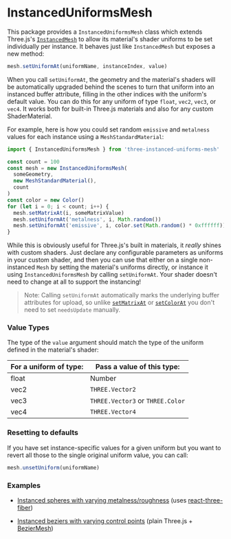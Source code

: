 # InstancedUniformsMesh

This package provides a `InstancedUniformsMesh` class which extends Three.js's [`InstancedMesh`](https://threejs.org/docs/#api/en/objects/InstancedMesh) to allow its material's shader uniforms to be set individually per instance. It behaves just like `InstancedMesh` but exposes a new method:

```js
mesh.setUniformAt(uniformName, instanceIndex, value)
```

When you call `setUniformAt`, the geometry and the material's shaders will be automatically upgraded behind the scenes to turn that uniform into an instanced buffer attribute, filling in the other indices with the uniform's default value. You can do this for any uniform of type `float`, `vec2`, `vec3`, or `vec4`. It works both for built-in Three.js materials and also for any custom ShaderMaterial.

For example, here is how you could set random `emissive` and `metalness` values for each instance using a `MeshStandardMaterial`:

```js
import { InstancedUniformsMesh } from 'three-instanced-uniforms-mesh'

const count = 100
const mesh = new InstancedUniformsMesh(
  someGeometry,
  new MeshStandardMaterial(),
  count
)
const color = new Color()
for (let i = 0; i < count; i++) {
  mesh.setMatrixAt(i, someMatrixValue)
  mesh.setUniformAt('metalness', i, Math.random())
  mesh.setUniformAt('emissive', i, color.set(Math.random() * 0xffffff))
}
```

While this is obviously useful for Three.js's built in materials, it _really_ shines with custom shaders. Just declare any configurable parameters as uniforms in your custom shader, and then you can use that either on a single non-instanced `Mesh` by setting the material's uniforms directly, or instance it using `InstancedUniformsMesh` by calling `setUniformAt`. Your shader doesn't need to change at all to support the instancing! 

> Note: Calling `setUniformAt` automatically marks the underlying buffer attributes for upload, so unlike [`setMatrixAt`](https://threejs.org/docs/#api/en/objects/InstancedMesh.setMatrixAt) or [`setColorAt`](https://threejs.org/docs/#api/en/objects/InstancedMesh.setColorAt) you don't need to set `needsUpdate` manually.


### Value Types

The type of the `value` argument should match the type of the uniform defined in the material's shader:

| For a uniform of type: | Pass a value of this type:       |
| ---------------------- | -------------------------------- |
| float                  | Number                           |
| vec2                   | `THREE.Vector2`                  |
| vec3                   | `THREE.Vector3` or `THREE.Color` |
| vec4                   | `THREE.Vector4`                  |


### Resetting to defaults

If you have set instance-specific values for a given uniform but you want to revert all those to the single original uniform value, you can call:

```js
mesh.unsetUniform(uniformName)
```

### Examples

- [Instanced spheres with varying metalness/roughness](https://codesandbox.io/s/instanceduniformsmesh-r3f-lss90?file=/src/index.js) (uses [react-three-fiber](https://github.com/pmndrs/react-three-fiber))

- [Instanced beziers with varying control points](https://ibyou.csb.app/) (plain Three.js + [BezierMesh](https://github.com/protectwise/troika/tree/master/packages/troika-three-utils#beziermesh))
